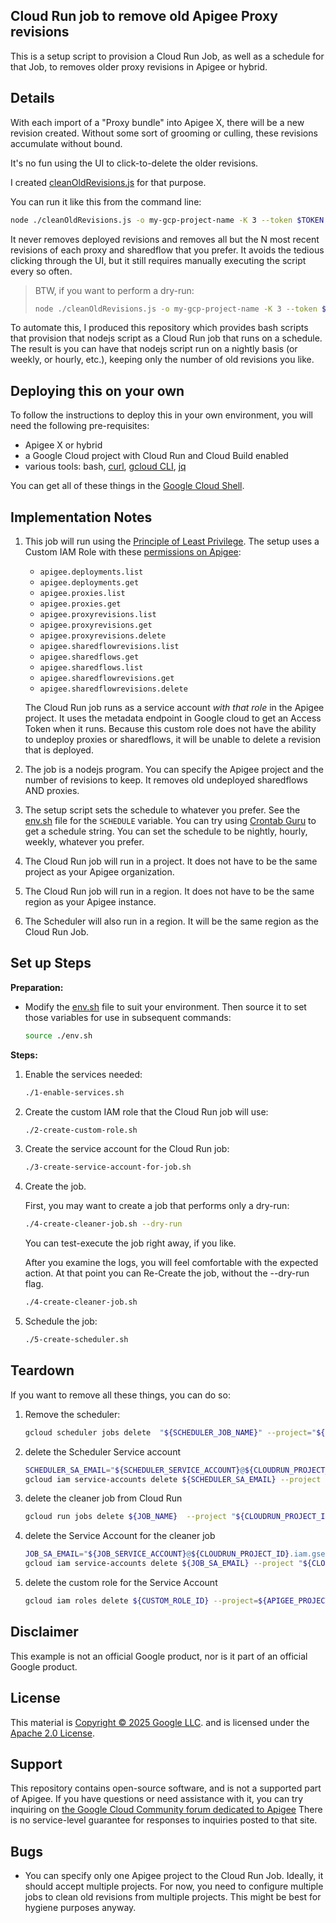 ## Cloud Run job to remove old Apigee Proxy revisions

This is a setup script to provision a Cloud Run Job, as well as a schedule for
that Job, to removes older proxy revisions in Apigee or hybrid.

## Details

With each import of a "Proxy bundle" into Apigee X, there will be a new revision
created. Without some sort of grooming or culling, these revisions accumulate
without bound.

It's no fun using the UI to click-to-delete the older revisions.

I created
[cleanOldRevisions.js](https://github.com/DinoChiesa/apigee-edge-js-examples/blob/main/cleanOldRevisions.js)
for that purpose.

You can run it like this from the command line:

```sh
node ./cleanOldRevisions.js -o my-gcp-project-name -K 3 --token $TOKEN --apigeex -v
```

It never removes deployed revisions and removes all but the N most recent revisions of
each proxy and sharedflow that you prefer. It avoids the tedious clicking through the UI,
but it still requires manually executing the script every so often.

> BTW, if you want to perform a dry-run:
> ```sh
> node ./cleanOldRevisions.js -o my-gcp-project-name -K 3 --token $TOKEN --apigeex -v --dry-run
> ```

To automate this, I produced this repository which provides bash scripts that
provision that nodejs script as a Cloud Run job that runs on a schedule.  The
result is you can have that nodejs script run on a nightly basis (or weekly, or
hourly, etc.), keeping only the number of old revisions you like.

## Deploying this on your own

To follow the instructions to deploy this in your own environment, you will need the
following pre-requisites:

- Apigee X or hybrid
- a Google Cloud project with Cloud Run and Cloud Build enabled
- various tools: bash, [curl](https://curl.se/),
  [gcloud CLI](https://cloud.google.com/sdk/docs/install),
  [jq](https://jqlang.org/)

You can get all of these things in the [Google Cloud
Shell](https://cloud.google.com/shell/docs/launching-cloud-shell).


## Implementation Notes

1. This job will run using the [Principle of Least
   Privilege](https://en.wikipedia.org/wiki/Principle_of_least_privilege). The
   setup uses a Custom IAM Role with these [permissions on
   Apigee](https://cloud.google.com/iam/docs/roles-permissions/apigee):

   - `apigee.deployments.list`
   - `apigee.deployments.get`
   - `apigee.proxies.list`
   - `apigee.proxies.get`
   - `apigee.proxyrevisions.list`
   - `apigee.proxyrevisions.get`
   - `apigee.proxyrevisions.delete`
   - `apigee.sharedflowrevisions.list`
   - `apigee.sharedflows.get`
   - `apigee.sharedflows.list`
   - `apigee.sharedflowrevisions.get`
   - `apigee.sharedflowrevisions.delete`

   The Cloud Run job runs as a service account _with that role_ in the Apigee
   project.  It uses the metadata endpoint in Google cloud to get an Access
   Token when it runs.  Because this custom role does not have the ability to
   undeploy proxies or sharedflows, it will be unable to delete a revision that
   is deployed.

2. The job is a nodejs program.  You can specify the Apigee project and the
   number of revisions to keep. It removes old undeployed sharedflows AND
   proxies.

2. The setup script sets the schedule to whatever you prefer. See the
   [env.sh](./env.sh) file for the `SCHEDULE` variable.  You can try using
   [Crontab Guru](https://crontab.guru/#2_*/3_*_*_*) to get a schedule string.
   You can set the schedule to be nightly, hourly, weekly, whatever you prefer.

2. The Cloud Run job will run in a project. It does not have to be the same
   project as your Apigee organization.

2. The Cloud Run job will run in a region. It does not have to be the same
   region as your Apigee instance.

3. The Scheduler will also run in a region. It will be the same region as the
   Cloud Run Job.



## Set up Steps

**Preparation:**
- Modify the [env.sh](./env.sh) file to suit your environment. Then source it to set those
  variables for use in subsequent commands:

  ```sh
  source ./env.sh
  ```

**Steps:**

1. Enable the services needed:
   ```sh
   ./1-enable-services.sh
   ```

2. Create the custom IAM role that the Cloud Run job will use:
   ```sh
   ./2-create-custom-role.sh
   ```

3. Create the service account for the Cloud Run job:
   ```sh
   ./3-create-service-account-for-job.sh
   ```

4. Create the job.

   First, you may want to create a job that performs only a dry-run:
   ```sh
   ./4-create-cleaner-job.sh --dry-run
   ```

   You can test-execute the job right away, if you like.

   After you examine the logs, you will feel comfortable with the expected action.
   At that point you can Re-Create the job, without the --dry-run flag.

   ```sh
   ./4-create-cleaner-job.sh
   ```

5. Schedule the job:
   ```sh
   ./5-create-scheduler.sh
   ```


## Teardown

If you want to remove all these things, you can do so:

1. Remove the scheduler:
   ```sh
   gcloud scheduler jobs delete  "${SCHEDULER_JOB_NAME}" --project="${CLOUDRUN_PROJECT_ID}"  --location "$JOB_REGION"
   ```

2. delete the Scheduler Service account
   ```sh
   SCHEDULER_SA_EMAIL="${SCHEDULER_SERVICE_ACCOUNT}@${CLOUDRUN_PROJECT_ID}.iam.gserviceaccount.com"
   gcloud iam service-accounts delete ${SCHEDULER_SA_EMAIL} --project "${CLOUDRUN_PROJECT_ID}"
   ```

3. delete the cleaner job from Cloud Run
   ```sh
   gcloud run jobs delete ${JOB_NAME}  --project "${CLOUDRUN_PROJECT_ID}"
   ```

4. delete the Service Account for the cleaner job
   ```sh
   JOB_SA_EMAIL="${JOB_SERVICE_ACCOUNT}@${CLOUDRUN_PROJECT_ID}.iam.gserviceaccount.com"
   gcloud iam service-accounts delete ${JOB_SA_EMAIL} --project "${CLOUDRUN_PROJECT_ID}"
   ```

5. delete the custom role for the Service Account
   ```sh
   gcloud iam roles delete ${CUSTOM_ROLE_ID} --project=${APIGEE_PROJECT_ID}
   ```

## Disclaimer

This example is not an official Google product, nor is it part of an
official Google product.

## License

This material is [Copyright © 2025 Google LLC](./NOTICE).
and is licensed under the [Apache 2.0 License](LICENSE).


## Support

This repository contains open-source software, and is not a supported part of
Apigee.  If you have questions or need assistance with it, you can try inquiring on [the
Google Cloud Community forum dedicated to Apigee](https://goo.gle/apigee-community)
There is no service-level guarantee for responses to inquiries posted to that site.


## Bugs

- You can specify only one Apigee project to the Cloud Run Job.  Ideally, it
  should accept multiple projects. For now, you need to configure multiple jobs
  to clean old revisions from multiple projects. This might be best for hygiene
  purposes anyway.
